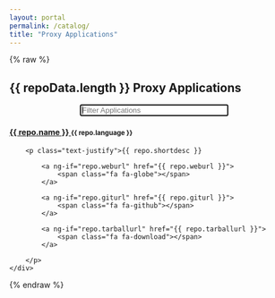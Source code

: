 ```yaml
---
layout: portal
permalink: /catalog/
title: "Proxy Applications"
---
```


{% raw %}

<h2 class="page-header text-center">
<span ng-show="repoData"> {{ repoData.length }} </span>
Proxy Applications
</h2>

<div class="container">
    <div class="col-xs-6 col-xs-offset-3" style="padding-left: 25%">
        <input id="filterRepos" type="text" style="width: 70%" autofocus placeholder="Filter Applications">
    </div>
</div>

<section ng-show="repoData" id="repositories" class="flex-container">
    <div ng-repeat="repo in repoData | filter:searchText  | orderBy:predicate:reverse" class="flex-item {{repo.name}} {{repo.language}}">
        <h4 class="text-center">
        <a href="{{ repo.lurl }}"> {{ repo.name }} </a>
        <small>{{ repo.language }}</small>
        </h4>

        <p class="text-justify">{{ repo.shortdesc }} 

            <a ng-if="repo.weburl" href="{{ repo.weburl }}">
                <span class="fa fa-globe"></span>
            </a>

            <a ng-if="repo.giturl" href="{{ repo.giturl }}">
                <span class="fa fa-github"></span>
            </a>
            
            <a ng-if="repo.tarballurl" href="{{ repo.tarballurl }}">
                <span class="fa fa-download"></span>
            </a>

        </p>
    </div>
</section>

{% endraw %}

<script src="//ajax.googleapis.com/ajax/libs/angularjs/1.5.8/angular.min.js"></script>
<script src="/js/applist-load.js"></script>
